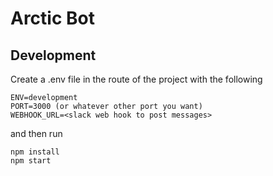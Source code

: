 # Arctic Bot

## Development
Create a .env file in the route of the project with the following
```
ENV=development
PORT=3000 (or whatever other port you want)
WEBHOOK_URL=<slack web hook to post messages>
```
and then run
```
npm install
npm start
```